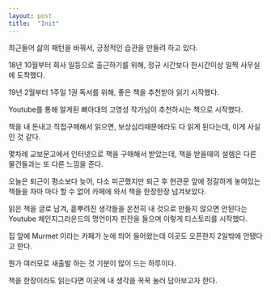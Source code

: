 ```yaml
---
layout: post
title:  "Init"
---
```


최근들어 삶의 패턴을 바꿔서, 긍정적인 습관을 만들려 하고 있다.

18년 10월부터 회사 일등으로 출근하기를 위해, 정규 시간보다 한시간이상 일찍 사무실에 도착했다.

19년 2월부터 1주일 1권 독서를 위해, 좋은 책을 추천받아 읽기 시작했다.

Youtube를 통해 알게된 뼈아대의 고영성 작가님이 추천하시는 책으로 시작했다.

책을 내 돈내고 직접구매해서 읽으면, 보상심리때문에라도 다 읽게 된다는데, 이게 사실 인 것 같다.

몇차례 교보문고에서 인터넷으로 책을 구매해서 받았는데, 책을 받을때의 설렘은 다른 물건들과는 또 다른 느낌을 준다.

오늘은 퇴근이 평소보다 늦어, 다소 피곤했지만 퇴근 후 현관문 앞에 정갈하게 놓여있는 책들을 차마 마다 할 수 없어 카페에 와서 책을 한장한장 넘겨보았다.

읽은 책을 글로 남겨, 흩뿌려진 생각들을 온전히 내 것으로 만들지 않으면 안된다는 Youtube 체인지그라운드의 명언이자 핀잔을 들으며 이렇게 티스토리를 시작했다.

집 앞에 Murmet 이라는 카페가 눈에 띄어 들어왔는데 이곳도 오픈한지 2일밖에 안됐다고 한다.

뭔가 여러모로 새출발 하는 것 기분이 많이 드는 하루이다.

책을 한장이라도 읽는다면 이곳에 내 생각을 꾹꾹 눌러 담아보고자 한다.